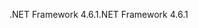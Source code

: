 <span data-ttu-id="e57ef-101">.NET Framework 4.6.1</span><span class="sxs-lookup"><span data-stu-id="e57ef-101">.NET Framework 4.6.1</span></span>